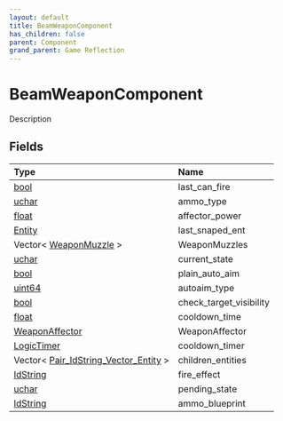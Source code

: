 ```yaml
---
layout: default
title: BeamWeaponComponent
has_children: false
parent: Component
grand_parent: Game Reflection
---
```

# BeamWeaponComponent
Description 

## Fields

| Type | Name |
|:-------------|:--------------|
| [bool](/docs/game-reflection/components/bool) | last_can_fire |
| [uchar](/docs/game-reflection/enums/uchar) | ammo_type |
| [float](/docs/game-reflection/components/float) | affector_power |
| [Entity](/docs/game-reflection/classes/entity) | last_snaped_ent |
| Vector< [WeaponMuzzle](/docs/game-reflection/classes/weapon_muzzle) > | WeaponMuzzles |
| [uchar](/docs/game-reflection/enums/uchar) | current_state |
| [bool](/docs/game-reflection/components/bool) | plain_auto_aim |
| [uint64](/docs/game-reflection/components/uint64) | autoaim_type |
| [bool](/docs/game-reflection/components/bool) | check_target_visibility |
| [float](/docs/game-reflection/components/float) | cooldown_time |
| [WeaponAffector](/docs/game-reflection/classes/weapon_affector) | WeaponAffector |
| [LogicTimer](/docs/game-reflection/classes/logic_timer) | cooldown_timer |
| Vector< [Pair_IdString_Vector_Entity](/docs/game-reflection/classes/pair__id_string__vector__entity) > | children_entities |
| [IdString](/docs/game-reflection/components/id_string) | fire_effect |
| [uchar](/docs/game-reflection/enums/uchar) | pending_state |
| [IdString](/docs/game-reflection/components/id_string) | ammo_blueprint |

